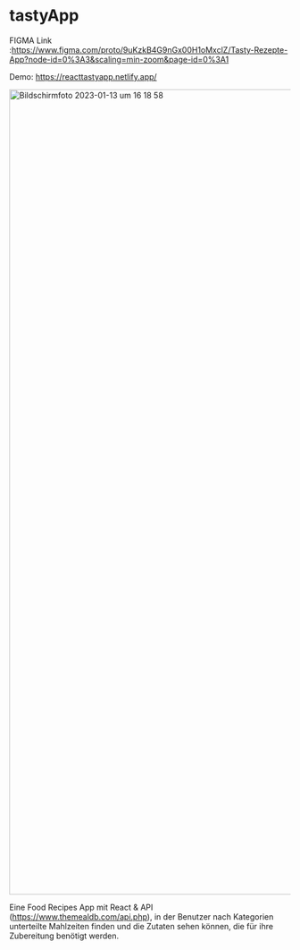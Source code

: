 
# tastyApp

FIGMA Link :https://www.figma.com/proto/9uKzkB4G9nGx00H1oMxclZ/Tasty-Rezepte-App?node-id=0%3A3&scaling=min-zoom&page-id=0%3A1

Demo: https://reacttastyapp.netlify.app/

<img width="1439" alt="Bildschirm­foto 2023-01-13 um 16 18 58" src="https://user-images.githubusercontent.com/90035121/212354996-ce62100c-d32d-41ce-a4ad-1a22ef6a93b8.png">


Eine Food Recipes App mit React & API (https://www.themealdb.com/api.php), in der Benutzer nach Kategorien unterteilte Mahlzeiten finden und die Zutaten sehen können, die für ihre Zubereitung benötigt werden.
